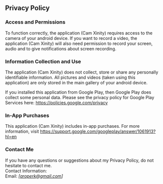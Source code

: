 Privacy Policy  
----------------

### Access and Permissions
To function correctly, the application (Cam Xinity) requires access to the camera of your android device. If you want to record a video, the application (Cam Xinity) will also need permission to record your screen, audio and to give notifications about screen recording.

### Information Collection and Use
The application (Cam Xinity) does not collect, store or share any personally identifiable information. All pictures and videos (taken using this application) are only stored in the main gallery of your android device.

If you installed this application from Google Play, then Google Play does collect some personal data. Please see the privacy policy for Google Play Services here: https://policies.google.com/privacy

### In-App Purchases
This application (Cam Xinity) includes in-app purchases. For more information, visit https://support.google.com/googleplay/answer/1061913?hl=en

### Contact Me  
If you have any questions or suggestions about my Privacy Policy, do not hesitate to contact me.  
Contact Information:  
Email: *[aroperk@gmail.com]*  
